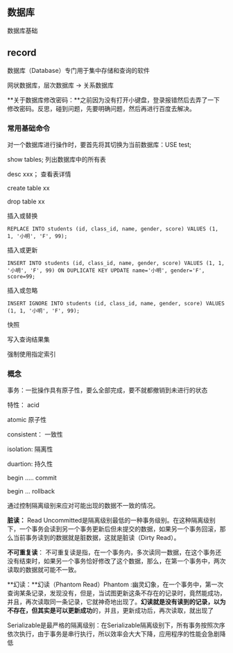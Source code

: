 

## 数据库

数据库基础





## record

数据库（Database）专门用于集中存储和查询的软件

网状数据库，层次数据库  ->  关系数据库



**关于数据库修改密码：**之前因为没有打开小键盘，登录报错然后去弄了一下修改密码。反思，碰到问题，先要明确问题，然后再进行百度去解决。





### 常用基础命令

对一个数据库进行操作时，要首先将其切换为当前数据库：USE test;

show tables;  列出数据库中的所有表

desc xxx；  查看表详情

create  table xx

drop  table xx

插入或替换

```
REPLACE INTO students (id, class_id, name, gender, score) VALUES (1, 1, '小明', 'F', 99);
```

插入或更新

```
INSERT INTO students (id, class_id, name, gender, score) VALUES (1, 1, '小明', 'F', 99) ON DUPLICATE KEY UPDATE name='小明', gender='F', score=99;
```

插入或忽略

```
INSERT IGNORE INTO students (id, class_id, name, gender, score) VALUES (1, 1, '小明', 'F', 99);
```

快照

写入查询结果集

强制使用指定索引



### 概念

事务：一批操作具有原子性，要么全部完成，要不就都撤销到未进行的状态

特性： acid

atomic 原子性

consistent： 一致性

isolation:  隔离性

duartion:  持久性

begin ..... commit

begin ...    rollback

通过控制隔离级别来应对可能出现的数据不一致的情况。

**脏读：** Read Uncommitted是隔离级别最低的一种事务级别。在这种隔离级别下，一个事务会读到另一个事务更新后但未提交的数据，如果另一个事务回滚，那么当前事务读到的数据就是脏数据，这就是脏读（Dirty Read）。

**不可重复读**： 不可重复读是指，在一个事务内，多次读同一数据，在这个事务还没有结束时，如果另一个事务恰好修改了这个数据，那么，在第一个事务中，两次读取的数据就可能不一致。

**幻读：**幻读（Phantom Read）Phantom :幽灵幻象，在一个事务中，第一次查询某条记录，发现没有，但是，当试图更新这条不存在的记录时，竟然能成功，并且，再次读取同一条记录，它就神奇地出现了。**幻读就是没有读到的记录，以为不存在，但其实是可以更新成功**的，并且，更新成功后，再次读取，就出现了

Serializable是最严格的隔离级别：在Serializable隔离级别下，所有事务按照次序依次执行，由于事务是串行执行，所以效率会大大下降，应用程序的性能会急剧降低